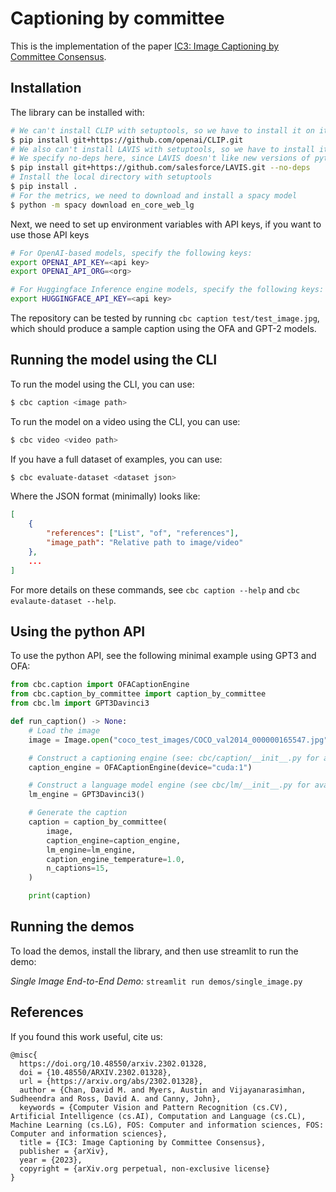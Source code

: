 # Captioning by committee

This is the implementation of the paper [IC3: Image Captioning by Committee Consensus](https://arxiv.org/abs/2302.01328).


## Installation

The library can be installed with:
```bash
# We can't install CLIP with setuptools, so we have to install it on its own
$ pip install git+https://github.com/openai/CLIP.git
# We also can't install LAVIS with setuptools, so we have to install it on its own
# We specify no-deps here, since LAVIS doesn't like new versions of pytorch (even though it supports it)
$ pip install git+https://github.com/salesforce/LAVIS.git --no-deps
# Install the local directory with setuptools
$ pip install .
# For the metrics, we need to download and install a spacy model
$ python -m spacy download en_core_web_lg
```

Next, we need to set up environment variables with API keys, if you want to use those API keys
```bash
# For OpenAI-based models, specify the following keys:
export OPENAI_API_KEY=<api key>
export OPENAI_API_ORG=<org>

# For Huggingface Inference engine models, specify the following keys:
export HUGGINGFACE_API_KEY=<api key>
```

The repository can be tested by running `cbc caption test/test_image.jpg`, which should produce a sample caption using
the OFA and GPT-2 models.

## Running the model using the CLI

To run the model using the CLI, you can use:
```bash
$ cbc caption <image path>
```

To run the model on a video using the CLI, you can use:
```bash
$ cbc video <video path>
```

If you have a full dataset of examples, you can use:
```bash
$ cbc evaluate-dataset <dataset json>
```

Where the JSON format (minimally) looks like:
```json
[
    {
        "references": ["List", "of", "references"],
        "image_path": "Relative path to image/video"
    },
    ...
]
```

For more details on these commands, see `cbc caption --help` and `cbc evalaute-dataset --help`.


## Using the python API

To use the python API, see the following minimal example using GPT3 and OFA:

```python
from cbc.caption import OFACaptionEngine
from cbc.caption_by_committee import caption_by_committee
from cbc.lm import GPT3Davinci3

def run_caption() -> None:
    # Load the image
    image = Image.open("coco_test_images/COCO_val2014_000000165547.jpg").convert("RGB")

    # Construct a captioning engine (see: cbc/caption/__init__.py for available engines)
    caption_engine = OFACaptionEngine(device="cuda:1")

    # Construct a language model engine (see cbc/lm/__init__.py for available engines)
    lm_engine = GPT3Davinci3()

    # Generate the caption
    caption = caption_by_committee(
        image,
        caption_engine=caption_engine,
        lm_engine=lm_engine,
        caption_engine_temperature=1.0,
        n_captions=15,
    )

    print(caption)

```


## Running the demos

To load the demos, install the library, and then use streamlit to run the demo:

*Single Image End-to-End Demo:* `streamlit run demos/single_image.py`


## References

If you found this work useful, cite us:
```
@misc{
  https://doi.org/10.48550/arxiv.2302.01328,
  doi = {10.48550/ARXIV.2302.01328},
  url = {https://arxiv.org/abs/2302.01328},
  author = {Chan, David M. and Myers, Austin and Vijayanarasimhan, Sudheendra and Ross, David A. and Canny, John},
  keywords = {Computer Vision and Pattern Recognition (cs.CV), Artificial Intelligence (cs.AI), Computation and Language (cs.CL), Machine Learning (cs.LG), FOS: Computer and information sciences, FOS: Computer and information sciences},
  title = {IC3: Image Captioning by Committee Consensus},
  publisher = {arXiv},
  year = {2023},
  copyright = {arXiv.org perpetual, non-exclusive license}
}

```
